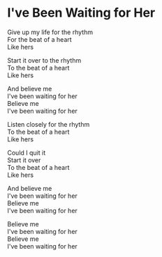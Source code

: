 # I've Been Waiting for Her  

Give up my life for the rhythm  
For the beat of a heart  
Like hers  

Start it over to the rhythm  
To the beat of a heart  
Like hers  

And believe me  
I've been waiting for her  
Believe me  
I've been waiting for her  

Listen closely for the rhythm  
To the beat of a heart  
Like hers  

Could I quit it  
Start it over  
To the beat of a heart  
Like hers  

And believe me  
I've been waiting for her  
Believe me  
I've been waiting for her  

Believe me  
I've been waiting for her  
Believe me  
I've been waiting for her  

